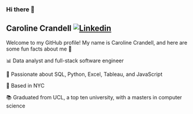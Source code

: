 ### Hi there 👋

## Caroline Crandell [![Linkedin](https://i.stack.imgur.com/gVE0j.png)](https://www.linkedin.com/in/carolinecrandell/)

Welcome to my GitHub profile! My name is Caroline Crandell, and here are some fun facts about me 🌻

📊 Data analyst and full-stack software engineer

💛 Passionate about SQL, Python, Excel, Tableau, and JavaScript

🗽 Based in NYC

📚 Graduated from UCL, a top ten university, with a masters in computer science
